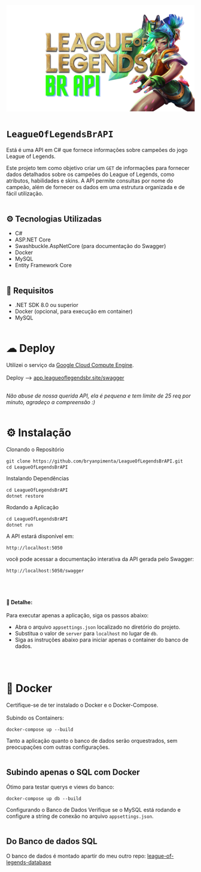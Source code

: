 <img src="./img/API.png"><img>
# `LeagueOfLegendsBrAPI`
Está é uma API em C# que fornece informações sobre campeões do jogo League of Legends.

Este projeto tem como objetivo criar um `GET` de informações para fornecer dados detalhados sobre os campeões do League of Legends, como atributos, habilidades e skins. A API permite consultas por nome do campeão, além de fornecer os dados em uma estrutura organizada e de fácil utilização.
</br></br>
## ⚙ Tecnologias Utilizadas
- C#
- ASP.NET Core
- Swashbuckle.AspNetCore (para documentação do Swagger)
- Docker
- MySQL
- Entity Framework Core
</br></br>
## 📑 Requisitos
- .NET SDK 8.0 ou superior
- Docker (opcional, para execução em container)
- MySQL
</br></br>
# ☁ Deploy

Utilizei o serviço da <a href="https://cloud.google.com/products/compute?hl=pt-BR" target="_blank">Google Cloud Compute Engine</a>.
</br></br>
Deploy --> <a href="https://app.leagueoflegendsbr.site/swagger/index.html" target="_blank">app.leagueoflegendsbr.site/swagger</a> </br>

</br>
<i>Não abuse de nossa querida API, ela é pequena e tem limite de 25 req por minuto, agradeço a compreensão :)</i>
</br></br>

# ⚙ Instalação
Clonando o Repositório
```
git clone https://github.com/bryanpimenta/LeagueOfLegendsBrAPI.git
cd LeagueOfLegendsBrAPI
```

Instalando Dependências
```
cd LeagueOfLegendsBrAPI
dotnet restore
```

Rodando a Aplicação
```
cd LeagueOfLegendsBrAPI
dotnet run
```

A API estará disponível em:
```
http://localhost:5050
```

você pode acessar a documentação interativa da API gerada pelo Swagger:
```
http://localhost:5050/swagger
```
</br></br>

#### 🧷 Detalhe: 
Para executar apenas a aplicação, siga os passos abaixo:

- Abra o arquivo `appsettings.json` localizado no diretório do projeto.
- Substitua o valor de `server` para `localhost` no lugar de `db`.
- Siga as instruções abaixo para iniciar apenas o container do banco de dados.

</br></br>
# 🐳 Docker
Certifique-se de ter instalado o Docker e o Docker-Compose.
</br></br>
Subindo os Containers:
```
docker-compose up --build
```

Tanto a aplicação quanto o banco de dados serão orquestrados, sem preocupações com outras configurações. 
</br></br>
## Subindo apenas o SQL com Docker
Ótimo para testar querys e views do banco:

```
docker-compose up db --build
```

Configurando o Banco de Dados
Verifique se o MySQL está rodando e configure a string de conexão no arquivo `appsettings.json`.
</br></br>
## Do Banco de dados SQL
O banco de dados é montado apartir do meu outro repo: <a href="https://github.com/bryanpimenta/league-of-legends-database" target="_blank">league-of-legends-database<a>
</br></br>
